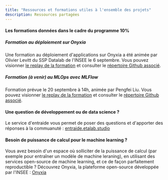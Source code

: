```yaml
---
title: "Ressources et formations utiles à l'ensemble des projets"
description: Ressources partagées
---
```


#### Les formations données dans le cadre du programme 10%

##### Formation au déploiement sur Onyxia

Une formation au déploiement d'applications sur Onyxia a été animée par Olivier Levitt du SSP Datalab de l'INSEE le 6 septembre. 
Vous pouvez visionner [le replay de la formation](https://bbb-dinum-scalelite.visio.education.fr/playback/presentation/2.3/ade4c7c2d1cdb8bf7e0adedcc5924b298eecf558-1662466791727) et consulter le [répertoire Github associé](https://github.com/olevitt/demo-deploiement). 

##### Formation (à venir) au MLOps avec MLFlow
Formation prévue le 20 septembre à 14h, animée par Pengfei Liu. Vous pouvez visionner [le replay de la formation](https://bbb-dinum-scalelite.visio.education.fr/playback/presentation/2.3/ade4c7c2d1cdb8bf7e0adedcc5924b298eecf558-1662466791727) et consulter le [répertoire Github associé](https://github.com/pengfei99/MLOPS). 

#### Une question de développement ou de data science ? 
Le service d'entraide vous permet de poser des questions et d'apporter des réponses à la commuanuté : [entraide.etalab.studio](https://entraide.etalab.studio/)

#### Besoin de puissance de calcul pour le machine learning ?

Vous avez besoin d'un espace où solliciter de la puissance de calcul (par exemple pour entraîner un modèle de machine leraning), en utilisant des services open-source de machine learning, et ce de façon parfaitement reproductible ? 
Découvrez Onyxia, la plateforme open-source développée par l'INSEE : [Onyxia](https://onyxia.lab.sspcloud.fr/)
